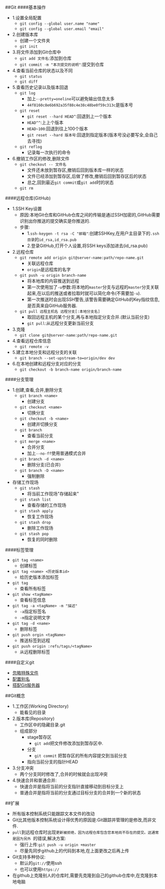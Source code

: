 ##Git
####基本操作
- 1.设置全局配置
	- `git config --global user.name "name"`
	- `git config --global user.email "email"`
- 2.创建版本库
	- 创建一个文件夹
	- `git init`
- 3.将文件添加到Git仓库中
	- `git add 文件名`:添加到仓库
	- `git commit -m "本次提交的说明"`:提交到仓库
- 4.查看当前仓库的状态以及不同
	- `git status`
	- `git diff`
- 5.查看历史记录以及版本回退
	- `git log`
		- 加上`--pretty=oneline`可以避免输出信息太多
		- `44f8160c8e6b692a35f88c4e38c48be0f59c313c`是版本号
	- `git reset`
		- `git reset --hard HEAD^`:回退到上一个版本
		- `HEAD^^`:上上个版本
		- `HEAD~100`:回退到往上100个版本
		- `git reset --hard 版本号`:回退到指定版本(版本号没必要写全,会自己去寻找)
	- `git reflog`
		- 记录每一次执行的命令
- 6.撤销工作区的修改,删除文件
	- `git checkout -- 文件名`
		- 文件还未放到暂存区,撤销后回到版本库一样的状态
		- 文件已经添加到暂存区,后做了修改,撤销后回到暂存区后的状态
		- 总之,回到最近`git commit`或`git add`时的状态
	- `git rm`

####远程仓库(GitHub)
- 1.SSH Key设置
	- 原因:本地Git仓库和GitHub仓库之间的传输是通过SSH加密的,GitHub需要识别出你推送的提交确实是你推送的.
	- 步骤:
		- 1.`ssh-keygen -t rsa -C "邮箱"`:创建SSHKey,在用户主目录下的`.ssh目录`的`id_rsa,id_rsa.pub`
		- 2.登录GitHub,打开个人设置,将SSH keys添加进去(id_rsa.pub)
- 2.远程仓库
	- `git remote add origin git@server-name:path/repo-name.git`
		- 关联远程仓库
		- `origin`是远程库的名字
	- `git push -u origin branch-name`
		- 将本地库的内容推送到远程
		- 第一次使用加了`-u`参数:将本地的`master`分支与远程的`master`分支关联起来,在以后的推送或者拉取时就可以简化命令(不需要加`-u`).
		- 第一次推送时会出现SSH警告,该警告需要确定GitHub的Key指纹信息,是否真来自GitHub服务器.
	- `git pull 远程主机名 远程分支[:本地分支名]`
		- 取回远程主机的某个分支,再与本地指定分支合并.(默认当前分支)
		- `git pull`:从远程分支更新当前分支
- 3.克隆
	- `git clone git@server-name:path/repo-name.git`
- 4.查看远程仓库信息
	- `git remote -v`
- 5.建立本地分支和远程分支的关联
	- `git branch --set-upstream-to=origin/dev dev`
- 6.在本地创建和远程分支对应的分支
	- `git checkout -b branch-name origin/branch-name`

####分支管理
- 1.创建,查看,合并,删除分支
	- `git branch <name>`
		- 创建分支
	- `git checkout <name>`
		- 切换分支
	- `git checkout -b <name>`
		- 创建并切换分支
    - `git branch`
    	- 查看当前分支
    - `git merge <name>`
    	- 合并分支
    	- 加上`--no-ff`使用普通模式合并
    - `git branch -d <name>`
    	- 删除分支(已合并)
    - `git branch -D <name>`
    	- 强制删除
- 存储工作现场
	- `git stash`
		- 将当前工作现场"存储起来"
	- `git stash list`
		- 查看存储的工作现场
	- `git stash apply`
		- 恢复工作现场
	- `git stash drop`
		- 删除工作现场
	- `git stash pop`
		- 恢复的同时删除

####标签管理
- `git tag <name>`
	- 创建标签
- `git tag <name> <历史版本id>`
	- 给历史版本添加标签
- `git tag`
	- 查看所有标签
- `git show <tagName>`
	- 查看标签信息
- `git tag -a <tagName> -m "描述"`
	- `-a`指定标签名
	- `-m`指定说明文字
- `git tag -d <name>`
	- 删除标签
- `git push orgin <tagName>`
	- 推送标签到远程
- `git push origin :refs/tags/<tagName>`
	- 从远程删除标签

####自定义git
- [忽略特殊文件](https://www.liaoxuefeng.com/wiki/0013739516305929606dd18361248578c67b8067c8c017b000/0013758404317281e54b6f5375640abbb11e67be4cd49e0000)
- [配置别名](https://www.liaoxuefeng.com/wiki/0013739516305929606dd18361248578c67b8067c8c017b000/001375234012342f90be1fc4d81446c967bbdc19e7c03d3000)
- [搭配Git服务器](https://www.liaoxuefeng.com/wiki/0013739516305929606dd18361248578c67b8067c8c017b000/00137583770360579bc4b458f044ce7afed3df579123eca000)

##Git概念
- 1.工作区(Working Directory)
	- 能看见的目录
- 2.版本库(Repository)
	- 工作区中的隐藏目录.git
	- 组成部分
		- stage暂存区
			- `git add`把文件修改添加到暂存区中.
		- 分支
			- `git commit` 把暂存区的所有内容提交到当前分支
		- 指向当前分支的指针HEAD
- 3.分支冲突  
	- 两个分支同时修改了,合并的时候就会出现冲突
- 4.快速合并和普通合并:
	- 快速合并是指将当前的分支指针直接移动到目标分支上
	- 普通合并是指将当前的分支通过目标分支的合并到一个新的状态

##扩展
- 所有版本控制系统只能跟踪文本文件的改动
- Git比其他版本控制系统设计得优秀的原因是:Git跟踪并管理的是修改,而非文件.
- `pull`到远程仓库时出现`更新被拒绝，因为远程仓库包含您本地尚不存在的提交。这通常是因为另外
`的错误,解决方案:
	- 强行上传:`git push -u origin +master`
	- 尽量先同步github上的代码到本地,在上面更改之后再上传
- Git支持多种协议:
	- 默认的`git://`使用ssh
	- 也可以使用`https://`
- 在github上克隆别人的仓库时,需要先克隆到自己的github仓库中,在克隆到本地电脑